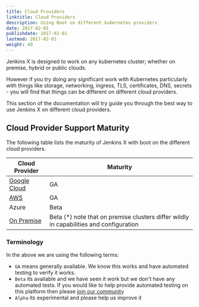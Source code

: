 ```yaml
---
title: Cloud Providers
linktitle: Cloud Providers
description: Using Boot on different kubernetes providers
date: 2017-02-01
publishdate: 2017-02-01
lastmod: 2017-02-01
weight: 40
---
```


Jenkins X is designed to work on any kubernetes cluster; whether on premise, hybrid or public clouds.

However if you try doing any significant work with Kubernetes particularly with things like storage, networking, ingress, TLS, certificates, DNS, secrets - you will find that things can be different on different cloud providers.

This section of the documentation will try guide you through the best way to use Jenkins X on different cloud providers.

## Cloud Provider Support Maturity

The following table lists the maturity of Jenkins X with boot on the different cloud providers. 

| Cloud Provider  | Maturity |
| ------------- | ------------- |
| [Google Cloud](gcp/) | GA  |
| [AWS](aws/)  | GA  |
| Azure | Beta  |
| [On Premise](on-premise/) | Beta (*) note that on premise clusters differ wildly in capabilities and configuration |

### Terminology

In the above we are using the following terms:

* `GA` means generally available. We know this works and have automated testing to verify it works.
* `Beta` its available and we have seen it work but we don't have any automated tests. If you would like to help provide automated testing on this platform then please [join our community](/community/) 
* `Alpha` its experimental and please help us improve it


 